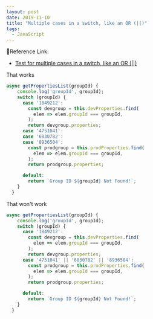 ```yaml
---
layout: post
date: 2019-11-10
title: "Multiple cases in a switch, like an OR (||)"
tags:
  - JavaScript
---
```


🧩Reference Link:

- [Test for multiple cases in a switch, like an OR (||)](https://stackoverflow.com/questions/6513585/test-for-multiple-cases-in-a-switch-like-an-or/6514571)

That works

```js
async getPropertiesList(groupId) {
    console.log('groupId', groupId);
    switch (groupId) {
      case '1849212':
        const devgroup = this.devProperties.find(
          elem => elem.groupId === groupId,
        );
        return devgroup.properties;
      case '4751041':
      case '6830782':
      case '8936504':
        const prodgroup = this.prodProperties.find(
          elem => elem.groupId === groupId,
        );
        return prodgroup.properties;

      default:
        return `Group ID ${groupId} Not Found!`;
    }
  }
```

<!-- more -->

That won't work

```js
async getPropertiesList(groupId) {
    console.log('groupId', groupId);
    switch (groupId) {
      case '1849212':
        const devgroup = this.devProperties.find(
          elem => elem.groupId === groupId,
        );
        return devgroup.properties;
      case '4751041' || '6830782' || '8936504':
        const prodgroup = this.prodProperties.find(
          elem => elem.groupId === groupId,
        );
        return prodgroup.properties;

      default:
        return `Group ID ${groupId} Not Found!`;
    }
  }
```
